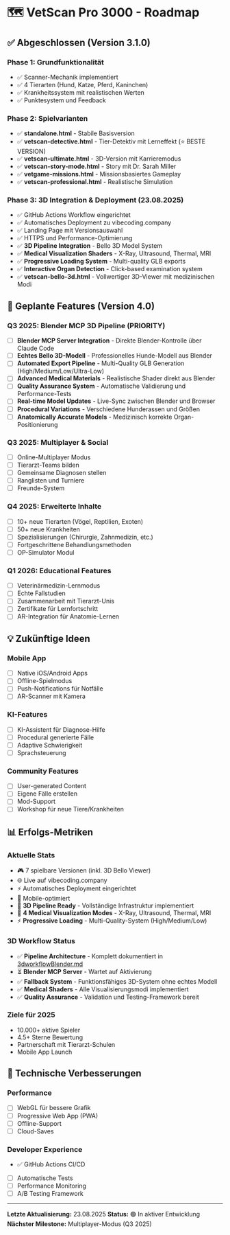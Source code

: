 # 🗺️ VetScan Pro 3000 - Roadmap

## ✅ Abgeschlossen (Version 3.1.0)

### Phase 1: Grundfunktionalität
- ✅ Scanner-Mechanik implementiert
- ✅ 4 Tierarten (Hund, Katze, Pferd, Kaninchen)
- ✅ Krankheitssystem mit realistischen Werten
- ✅ Punktesystem und Feedback

### Phase 2: Spielvarianten
- ✅ **standalone.html** - Stabile Basisversion
- ✅ **vetscan-detective.html** - Tier-Detektiv mit Lerneffekt (⭐ BESTE VERSION)
- ✅ **vetscan-ultimate.html** - 3D-Version mit Karrieremodus
- ✅ **vetscan-story-mode.html** - Story mit Dr. Sarah Miller
- ✅ **vetgame-missions.html** - Missionsbasiertes Gameplay
- ✅ **vetscan-professional.html** - Realistische Simulation

### Phase 3: 3D Integration & Deployment (23.08.2025)
- ✅ GitHub Actions Workflow eingerichtet
- ✅ Automatisches Deployment zu vibecoding.company
- ✅ Landing Page mit Versionsauswahl
- ✅ HTTPS und Performance-Optimierung
- ✅ **3D Pipeline Integration** - Bello 3D Model System
- ✅ **Medical Visualization Shaders** - X-Ray, Ultrasound, Thermal, MRI
- ✅ **Progressive Loading System** - Multi-quality GLB exports
- ✅ **Interactive Organ Detection** - Click-based examination system
- ✅ **vetscan-bello-3d.html** - Vollwertiger 3D-Viewer mit medizinischen Modi

## 🚀 Geplante Features (Version 4.0)

### Q3 2025: Blender MCP 3D Pipeline (PRIORITY)
- [ ] **Blender MCP Server Integration** - Direkte Blender-Kontrolle über Claude Code
- [ ] **Echtes Bello 3D-Modell** - Professionelles Hunde-Modell aus Blender
- [ ] **Automated Export Pipeline** - Multi-Quality GLB Generation (High/Medium/Low/Ultra-Low)
- [ ] **Advanced Medical Materials** - Realistische Shader direkt aus Blender
- [ ] **Quality Assurance System** - Automatische Validierung und Performance-Tests
- [ ] **Real-time Model Updates** - Live-Sync zwischen Blender und Browser
- [ ] **Procedural Variations** - Verschiedene Hunderassen und Größen
- [ ] **Anatomically Accurate Models** - Medizinisch korrekte Organ-Positionierung

### Q3 2025: Multiplayer & Social  
- [ ] Online-Multiplayer Modus
- [ ] Tierarzt-Teams bilden
- [ ] Gemeinsame Diagnosen stellen
- [ ] Ranglisten und Turniere
- [ ] Freunde-System

### Q4 2025: Erweiterte Inhalte
- [ ] 10+ neue Tierarten (Vögel, Reptilien, Exoten)
- [ ] 50+ neue Krankheiten
- [ ] Spezialisierungen (Chirurgie, Zahnmedizin, etc.)
- [ ] Fortgeschrittene Behandlungsmethoden
- [ ] OP-Simulator Modul

### Q1 2026: Educational Features
- [ ] Veterinärmedizin-Lernmodus
- [ ] Echte Fallstudien
- [ ] Zusammenarbeit mit Tierarzt-Unis
- [ ] Zertifikate für Lernfortschritt
- [ ] AR-Integration für Anatomie-Lernen

## 💡 Zukünftige Ideen

### Mobile App
- [ ] Native iOS/Android Apps
- [ ] Offline-Spielmodus
- [ ] Push-Notifications für Notfälle
- [ ] AR-Scanner mit Kamera

### KI-Features
- [ ] KI-Assistent für Diagnose-Hilfe
- [ ] Procedural generierte Fälle
- [ ] Adaptive Schwierigkeit
- [ ] Sprachsteuerung

### Community Features
- [ ] User-generated Content
- [ ] Eigene Fälle erstellen
- [ ] Mod-Support
- [ ] Workshop für neue Tiere/Krankheiten

## 📊 Erfolgs-Metriken

### Aktuelle Stats
- 🎮 7 spielbare Versionen (inkl. 3D Bello Viewer)
- 🌐 Live auf vibecoding.company
- ⚡ Automatisches Deployment eingerichtet
- 📱 Mobile-optimiert
- 🎯 **3D Pipeline Ready** - Vollständige Infrastruktur implementiert
- 🔬 **4 Medical Visualization Modes** - X-Ray, Ultrasound, Thermal, MRI
- ⚡ **Progressive Loading** - Multi-Quality-System (High/Medium/Low)

### 3D Workflow Status
- ✅ **Pipeline Architecture** - Komplett dokumentiert in [3dworkflowBlender.md](./3dworkflowBlender.md)
- ⏳ **Blender MCP Server** - Wartet auf Aktivierung
- ✅ **Fallback System** - Funktionsfähiges 3D-System ohne echtes Modell
- ✅ **Medical Shaders** - Alle Visualisierungsmodi implementiert
- ✅ **Quality Assurance** - Validation und Testing-Framework bereit

### Ziele für 2025
- 10.000+ aktive Spieler
- 4.5+ Sterne Bewertung
- Partnerschaft mit Tierarzt-Schulen
- Mobile App Launch

## 🔧 Technische Verbesserungen

### Performance
- [ ] WebGL für bessere Grafik
- [ ] Progressive Web App (PWA)
- [ ] Offline-Support
- [ ] Cloud-Saves

### Developer Experience
- ✅ GitHub Actions CI/CD
- [ ] Automatische Tests
- [ ] Performance Monitoring
- [ ] A/B Testing Framework

---

**Letzte Aktualisierung:** 23.08.2025
**Status:** 🟢 In aktiver Entwicklung
**Nächster Milestone:** Multiplayer-Modus (Q3 2025)